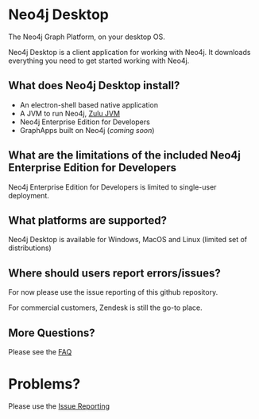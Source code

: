 # Neo4j Desktop
The Neo4j Graph Platform, on your desktop OS. 

Neo4j Desktop is a client application for working with Neo4j. It downloads everything you need to get started working with Neo4j.


## What does Neo4j Desktop install?

- An electron-shell based native application
- A JVM to run Neo4j, [Zulu JVM](http://zulu.org)
- Neo4j Enterprise Edition for Developers
- GraphApps built on Neo4j (_coming soon_)

## What are the limitations of the included Neo4j Enterprise Edition for Developers

Neo4j Enterprise Edition for Developers is limited to single-user deployment.

## What platforms are supported?

Neo4j Desktop is available for Windows, MacOS and Linux (limited set of distributions)

## Where should users report errors/issues?

For now please use the issue reporting of this github repository.

For commercial customers, Zendesk is still the go-to place. 


## More Questions? 

Please see the [FAQ](https://github.com/neo4j-apps/neo4j-desktop/wiki/FAQ)

# Problems? 

Please use the [Issue Reporting](https://github.com/neo4j-apps/neo4j-desktop/issues)
